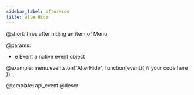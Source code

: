 ```yaml
---
sidebar_label: afterHide
title: afterHide
---          
```


@short:
fires after hiding an item of Menu

@params:
- e         Event       a native event object


@example:
menu.events.on("AfterHide", function(event){
    // your code here
});


@template: api_event
@descr:

